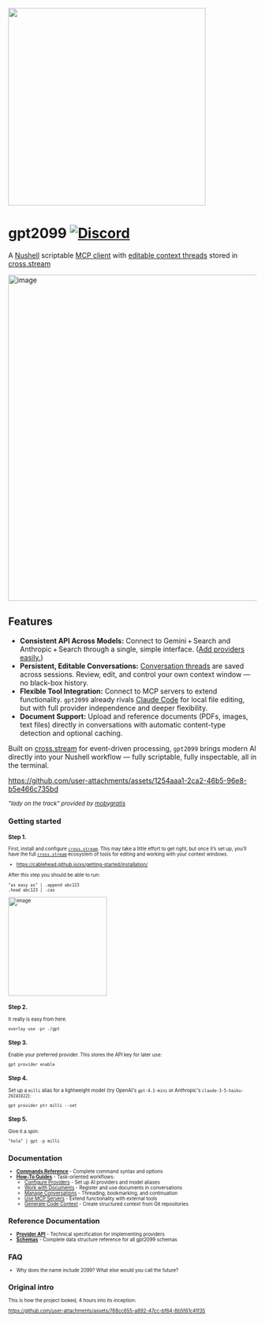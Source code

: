 <img
  src="https://github.com/user-attachments/assets/1b2a9834-dcbf-4f5a-85aa-32109a68397b"
  height="400"
/>

# gpt2099 [![Discord](https://img.shields.io/discord/1182364431435436042?logo=discord)](https://discord.com/invite/YNbScHBHrh)

A [Nushell](https://www.nushell.sh) scriptable
[MCP client](https://modelcontextprotocol.io/sdk/java/mcp-client#model-context-protocol-client)
with [editable context threads](https://cablehead.github.io/xs/tutorials/threaded-conversations/)
stored in [cross.stream](https://cablehead.github.io/xs/)

<img width="660" alt="image" src="https://github.com/user-attachments/assets/2b8d8744-076c-40e1-ac2c-1b1864ca2b80" />

## Features

- **Consistent API Across Models:** Connect to Gemini + Search and Anthropic + Search through a
  single, simple interface. ([Add providers easily.](docs/reference/provider-api.md))
- **Persistent, Editable Conversations:**
  [Conversation threads](https://cablehead.github.io/xs/tutorials/threaded-conversations/) are
  saved across sessions. Review, edit, and control your own context window — no black-box history.
- **Flexible Tool Integration:** Connect to MCP servers to extend functionality. `gpt2099` already
  rivals [Claude Code](https://docs.anthropic.com/en/docs/claude-code/overview) for local file
  editing, but with full provider independence and deeper flexibility.
- **Document Support:** Upload and reference documents (PDFs, images, text files) directly in
  conversations with automatic content-type detection and optional caching.

Built on [cross.stream](https://github.com/cablehead/xs) for event-driven processing, `gpt2099`
brings modern AI directly into your Nushell workflow — fully scriptable, fully inspectable, all in
the terminal.

https://github.com/user-attachments/assets/1254aaa1-2ca2-46b5-96e8-b5e466c735bd

<small><i>"lady on the track" provided by [mobygratis](https://mobygratis.com)</i><small>

## Getting started

### Step 1.

First, install and configure [`cross.stream`](https://github.com/cablehead/xs). This may take a
little effort to get right, but once it’s set up, you’ll have the full
[`cross.stream`](https://github.com/cablehead/xs) ecosystem of tools for editing and working with
your context windows.

- https://cablehead.github.io/xs/getting-started/installation/

After this step you should be able to run:

```nushell
"as easy as" | .append abc123
.head abc123 | .cas
```

<img height="200" alt="image" src="https://github.com/user-attachments/assets/dcff4ecf-e708-42fc-8cac-573375003320" />

### Step 2.

It really is easy from here.

```nushell
overlay use -pr ./gpt
```

### Step 3.

Enable your preferred provider. This stores the API key for later use:

```nushell
gpt provider enable
```

### Step 4.

Set up a `milli` alias for a lightweight model (try OpenAI's `gpt-4.1-mini` or Anthropic's
`claude-3-5-haiku-20241022`):

```nushell
gpt provider ptr milli --set
```

### Step 5.

Give it a spin:

```nushell
"hola" | gpt -p milli
```

## Documentation

- **[Commands Reference](docs/commands.md)** - Complete command syntax and options
- **[How-To Guides](docs/how-to/)** - Task-oriented workflows:
  - [Configure Providers](docs/how-to/configure-providers.md) - Set up AI providers and model
    aliases
  - [Work with Documents](docs/how-to/work-with-documents.md) - Register and use documents in
    conversations
  - [Manage Conversations](docs/how-to/manage-conversations.md) - Threading, bookmarking, and
    continuation
  - [Use MCP Servers](docs/how-to/use-mcp-servers.md) - Extend functionality with external tools
  - [Generate Code Context](docs/how-to/generate-code-context.md) - Create structured context from
    Git repositories

## Reference Documentation

- **[Provider API](docs/reference/provider-api.md)** - Technical specification for implementing
  providers
- **[Schemas](docs/reference/schemas.md)** - Complete data structure reference for all gpt2099
  schemas

## FAQ

- Why does the name include 2099? What else would you call the future?

## Original intro

This is how the project looked, 4 hours into its inception:

https://github.com/user-attachments/assets/768cc655-a892-47cc-bf64-8b5f61c41f35
